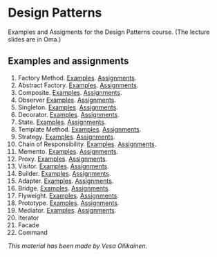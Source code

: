 # Design Patterns

Examples and Assigments for the Design Patterns course. (The lecture slides are in Oma.)

## Examples and assignments

1. Factory Method. [Examples](markdown/examples/factory_method.md). [Assignments](markdown/assignments/factory_method.md).
2. Abstract Factory. [Examples](markdown/examples/abstract_factory.md). [Assignments](markdown/assignments/abstract_factory.md).
3. Composite. [Examples](markdown/examples/composite.md). [Assignments](markdown/assignments/composite.md).
4. Observer [Examples](markdown/examples/observer.md). [Assignments](markdown/assignments/observer.md).
5. Singleton. [Examples](markdown/examples/singleton.md). [Assignments](markdown/assignments/singleton.md).
6. Decorator. [Examples](markdown/examples/decorator.md). [Assignments](markdown/assignments/decorator.md).
7. State. [Examples](markdown/examples/state.md). [Assignments](markdown/assignments/state.md).
8. Template Method. [Examples](markdown/examples/template_method.md). [Assignments](markdown/assignments/template_method.md).
9. Strategy. [Examples](markdown/examples/strategy.md). [Assignments](markdown/assignments/strategy.md).
10. Chain of Responsibility. [Examples](markdown/examples/chain_of_responsibility.md). [Assignments](markdown/assignments/chain_of_responsibility.md).
11. Memento. [Examples](markdown/examples/memento.md). [Assignments](markdown/assignments/memento.md).
12. Proxy. [Examples](markdown/examples/proxy.md). [Assignments](markdown/assignments/proxy.md).
13. Visitor. [Examples](markdown/examples/visitor.md). [Assignments](markdown/assignments/visitor.md).
14. Builder. [Examples](markdown/examples/builder.md). [Assignments](markdown/assignments/builder.md).
15. Adapter. [Examples](markdown/examples/adapter.md). [Assignments](markdown/assignments/adapter.md).
16. Bridge. [Examples](markdown/examples/bridge.md). [Assignments](markdown/assignments/bridge.md).
17. Flyweight. [Examples](markdown/examples/flyweight.md). [Assignments](markdown/assignments/flyweight.md).
18. Prototype. [Examples](markdown/examples/prototype.md). [Assignments](markdown/assignments/prototype.md).
19. Mediator. [Examples](markdown/examples/mediator.md). [Assignments](markdown/assignments/mediator.md).
20. Iterator
21. Facade
22. Command


_This material has been made by Vesa Ollikainen._